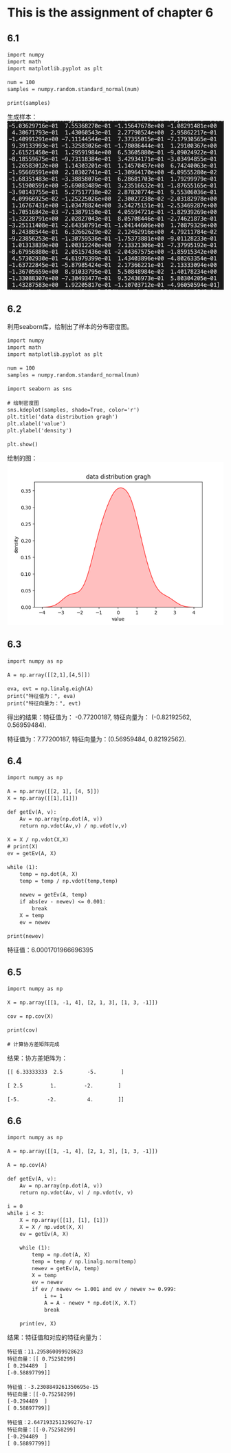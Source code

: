 # This is the assignment of chapter 6

## 6.1

    import numpy
    import math
    import matplotlib.pyplot as plt

    num = 100
    samples = numpy.random.standard_normal(num)

    print(samples)

生成样本：![样本](./6.1.png)

## 6.2

利用seaborn库，绘制出了样本的分布密度图。

    import numpy
    import math
    import matplotlib.pyplot as plt

    num = 100
    samples = numpy.random.standard_normal(num)

    import seaborn as sns

    # 绘制密度图
    sns.kdeplot(samples, shade=True, color='r')
    plt.title('data distribution gragh')
    plt.xlabel('value')
    plt.ylabel('density')

    plt.show()

绘制的图：![图](./6.2.png)

## 6.3

    import numpy as np

    A = np.array([[2,1],[4,5]])

    eva, evt = np.linalg.eigh(A)
    print("特征值为：", eva)
    print("特征向量为：", evt)

得出的结果：特征值为： -0.77200187, 特征向量为： (-0.82192562, 0.56959484).

特征值为：7.77200187, 特征向量为：(0.56959484, 0.82192562).

## 6.4

    import numpy as np

    A = np.array([[2, 1], [4, 5]])
    X = np.array([[1],[1]])

    def getEv(A, v):
        Av = np.array(np.dot(A, v))
        return np.vdot(Av,v) / np.vdot(v,v)

    X = X / np.vdot(X,X)
    # print(X)
    ev = getEv(A, X)

    while (1):
        temp = np.dot(A, X)
        temp = temp / np.vdot(temp,temp)

        newev = getEv(A, temp)
        if abs(ev - newev) <= 0.001:
            break
        X = temp
        ev = newev

    print(newev)

特征值：6.0001701966696395

## 6.5
    
    import numpy as np

    X = np.array([[1, -1, 4], [2, 1, 3], [1, 3, -1]])

    cov = np.cov(X)

    print(cov)

    # 计算协方差矩阵完成

结果：协方差矩阵为：

    [[ 6.33333333  2.5        -5.        ]

    [ 2.5         1.         -2.        ]

    [-5.         -2.          4.        ]]


## 6.6

    import numpy as np

    A = np.array([[1, -1, 4], [2, 1, 3], [1, 3, -1]])

    A = np.cov(A)

    def getEv(A, v):
        Av = np.array(np.dot(A, v))
        return np.vdot(Av, v) / np.vdot(v, v)

    i = 0
    while i < 3:
        X = np.array([[1], [1], [1]])
        X = X / np.vdot(X, X)
        ev = getEv(A, X)

        while (1):
            temp = np.dot(A, X)
            temp = temp / np.linalg.norm(temp)
            newev = getEv(A, temp)
            X = temp
            ev = newev
            if ev / newev <= 1.001 and ev / newev >= 0.999:
                i += 1
                A = A - newev * np.dot(X, X.T)
                break

        print(ev, X)

结果：特征值和对应的特征向量为：

    特征值：11.295860099928623 
    特征向量：[[ 0.75258299]
    [ 0.294489  ]
    [-0.58897799]]

    特征值：-3.2308849261350695e-15 
    特征向量：[[-0.75258299]
    [-0.294489  ]
    [ 0.58897799]]

    特征值：2.647193251329927e-17 
    特征向量：[[-0.75258299]
    [-0.294489  ]
    [ 0.58897799]]